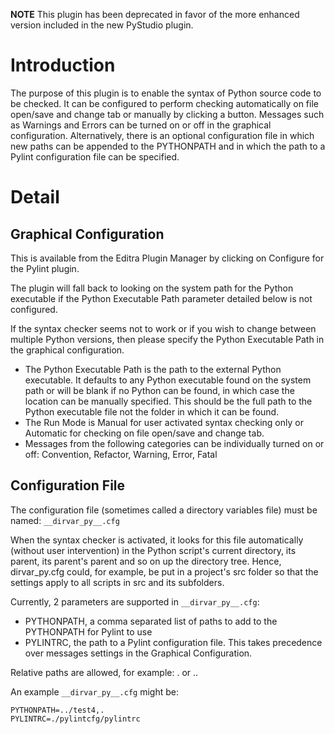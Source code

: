 **NOTE** This plugin has been deprecated in favor of the more enhanced version included in the new PyStudio plugin.

# Introduction #

The purpose of this plugin is to enable the syntax of Python source code to be checked. It can be configured to perform checking automatically on file open/save and change tab or manually by clicking a button. Messages such as Warnings and Errors can be turned on or off in the graphical configuration. Alternatively, there is an optional configuration file in which new paths can be appended to the PYTHONPATH and in which the path to a Pylint configuration file can be specified.

# Detail #

## Graphical Configuration ##

This is available from the Editra Plugin Manager by clicking on Configure for the Pylint plugin.

The plugin will fall back to looking on the system path for the Python executable if the Python Executable Path parameter detailed below is not configured.

If the syntax checker seems not to work or if you wish to change between multiple Python versions, then please specify the Python Executable Path in the graphical configuration.

  * The Python Executable Path is the path to the external Python executable. It defaults to any Python executable found on the system path or will be blank if no Python can be found, in which case the location can be manually specified. This should be the full path to the Python executable file not the folder in which it can be found.
  * The Run Mode is Manual for user activated syntax checking only or Automatic for checking on file open/save and change tab.
  * Messages from the following categories can be individually turned on or off: Convention, Refactor, Warning, Error, Fatal


## Configuration File ##

The configuration file (sometimes called a directory variables file) must be named: `__dirvar_py__.cfg`

When the syntax checker is activated, it looks for this file automatically (without user intervention) in the Python script's current directory, its parent, its parent's parent and so on up the directory tree. Hence, dirvar\_py.cfg could, for example, be put in a project's src folder so that the settings apply to all scripts in src and its subfolders.

Currently, 2 parameters are supported in `__dirvar_py__.cfg`:

  * PYTHONPATH, a comma separated list of paths to add to the PYTHONPATH for Pylint to use
  * PYLINTRC, the path to a Pylint configuration file. This takes precedence over messages settings in the Graphical Configuration.

Relative paths are allowed, for example: . or ..

An example `__dirvar_py__.cfg` might be:
```
PYTHONPATH=../test4,.
PYLINTRC=./pylintcfg/pylintrc
```